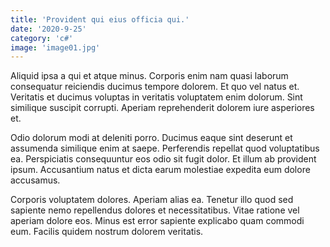 ```yaml
---
title: 'Provident qui eius officia qui.'
date: '2020-9-25'
category: 'c#'
image: 'image01.jpg'
---
```


Aliquid ipsa a qui et atque minus. Corporis enim nam quasi laborum consequatur reiciendis ducimus tempore dolorem. Et quo vel natus et. Veritatis et ducimus voluptas in veritatis voluptatem enim dolorum. Sint similique suscipit corrupti. Aperiam reprehenderit dolorem iure asperiores et.
 Odio dolorum modi at deleniti porro. Ducimus eaque sint deserunt et assumenda similique enim at saepe. Perferendis repellat quod voluptatibus ea. Perspiciatis consequuntur eos odio sit fugit dolor. Et illum ab provident ipsum. Accusantium natus et dicta earum molestiae expedita eum dolore accusamus.
 Corporis voluptatem dolores. Aperiam alias ea. Tenetur illo quod sed sapiente nemo repellendus dolores et necessitatibus. Vitae ratione vel aperiam dolore eos. Minus est error sapiente explicabo quam commodi eum. Facilis quidem nostrum dolorem veritatis.
